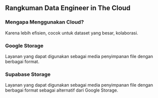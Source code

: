 ## Rangkuman Data Engineer in The Cloud

### Mengapa Menggunakan Cloud?
Karena lebih efisien, cocok untuk dataset yang besar, kolaborasi.

### Google Storage
Layanan yang dapat digunakan sebagai media penyimpanan file dengan berbagai format.

### Supabase Storage
Layanan yang dapat digunakan sebagai media penyimpanan file dengan berbagai format sebagai alternatif dari Google Storage.
